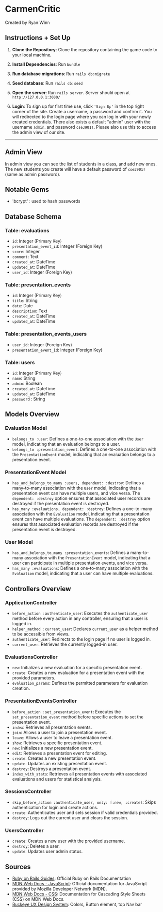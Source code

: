 # CarmenCritic

Created by Ryan Winn

## Instructions + Set Up

1. **Clone the Repository**: Clone the repository containing the game code to your local machine.

2. **Install Dependencies**: Run ```bundle```

3. **Run database migrations**: Run ```rails db:migrate```

4. **Seed database**: Run ```rails db:seed```

5. **Open the server**: Run ```rails server```. Server should open at ```http://127.0.0.1:3000/```

6. **Login**: To sign up for first time use, click ```'Sign Up'``` in the top right corner of the site. Create a username, a password and confirm it. You will redirected to the login page where you can log in with your newly created credentials. There also exists a default "admin" user with the username ```admin```. and password ```cse3901!```. Please also use this to access the admin view of our site.

---

## Admin View
In admin view you can see the list of students in a class, and add new ones. The new students you create will have a default password of ```cse3901!``` (same as admin password).

## Notable Gems

- 'bcrypt' : used to hash passwords

## Database Schema

### Table: evaluations

- `id`: Integer (Primary Key)
- `presentation_event_id`: Integer (Foreign Key)
- `score`: Integer
- `comment`: Text
- `created_at`: DateTime
- `updated_at`: DateTime
- `user_id`: Integer (Foreign Key)

### Table: presentation_events

- `id`: Integer (Primary Key)
- `title`: String
- `date`: Date
- `description`: Text
- `created_at`: DateTime
- `updated_at`: DateTime

### Table: presentation_events_users

- `user_id`: Integer (Foreign Key)
- `presentation_event_id`: Integer (Foreign Key)

### Table: users

- `id`: Integer (Primary Key)
- `name`: String
- `admin`: Boolean
- `created_at`: DateTime
- `updated_at`: DateTime
- `password` : String

## Models Overview

### Evaluation Model

- `belongs_to :user`: Defines a one-to-one association with the `User` model, indicating that an evaluation belongs to a user.
- `belongs_to :presentation_event`: Defines a one-to-one association with the `PresentationEvent` model, indicating that an evaluation belongs to a presentation event.

### PresentationEvent Model

- `has_and_belongs_to_many :users, dependent: :destroy`: Defines a many-to-many association with the `User` model, indicating that a presentation event can have multiple users, and vice versa. The `dependent: :destroy` option ensures that associated user records are destroyed if the presentation event is destroyed.
- `has_many :evaluations, dependent: :destroy`: Defines a one-to-many association with the `Evaluation` model, indicating that a presentation event can have multiple evaluations. The `dependent: :destroy` option ensures that associated evaluation records are destroyed if the presentation event is destroyed.

### User Model

- `has_and_belongs_to_many :presentation_events`: Defines a many-to-many association with the `PresentationEvent` model, indicating that a user can participate in multiple presentation events, and vice versa.
- `has_many :evaluations`: Defines a one-to-many association with the `Evaluation` model, indicating that a user can have multiple evaluations.

## Controllers Overview

### ApplicationController

- `before_action :authenticate_user`: Executes the `authenticate_user` method before every action in any controller, ensuring that a user is logged in.
- `helper_method :current_user`: Declares `current_user` as a helper method to be accessible from views.
- `authenticate_user`: Redirects to the login page if no user is logged in.
- `current_user`: Retrieves the currently logged-in user.

### EvaluationsController

- `new`: Initializes a new evaluation for a specific presentation event.
- `create`: Creates a new evaluation for a presentation event with the provided parameters.
- `evaluation_params`: Defines the permitted parameters for evaluation creation.

### PresentationEventsController

- `before_action :set_presentation_event`: Executes the `set_presentation_event` method before specific actions to set the presentation event.
- `index`: Retrieves all presentation events.
- `join`: Allows a user to join a presentation event.
- `leave`: Allows a user to leave a presentation event.
- `show`: Retrieves a specific presentation event.
- `new`: Initializes a new presentation event.
- `edit`: Retrieves a presentation event for editing.
- `create`: Creates a new presentation event.
- `update`: Updates an existing presentation event.
- `destroy`: Destroys a presentation event.
- `index_with_stats`: Retrieves all presentation events with associated evaluations and users for statistical analysis.

### SessionsController

- `skip_before_action :authenticate_user, only: [:new, :create]`: Skips authentication for login and create actions.
- `create`: Authenticates user and sets session if valid credentials provided.
- `destroy`: Logs out the current user and clears the session.

### UsersController

- `create`: Creates a new user with the provided username.
- `destroy`: Deletes a user.
- `update`: Updates user admin status.

## Sources

- [Ruby on Rails Guides](https://guides.rubyonrails.org/): Official Ruby on Rails Documentation
- [MDN Web Docs - JavaScript](https://developer.mozilla.org/en-US/docs/Web/JavaScript): Official documentation for JavaScript provided by Mozilla Developer Network (MDN).
- [MDN Web Docs - CSS](https://developer.mozilla.org/en-US/docs/Web/CSS): Documentation for Cascading Style Sheets (CSS) on MDN Web Docs.
- [Buckeye UX Design System](https://bux.osu.edu/): Colors, Button element, top Nav bar
